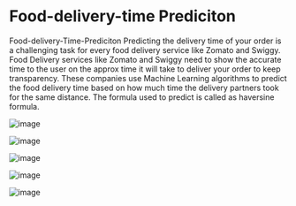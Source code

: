 # Food-delivery-time Prediciton
Food-delivery-Time-Prediciton Predicting the delivery time of your order is a challenging task for every food delivery service like Zomato and Swiggy. Food Delivery services like Zomato and Swiggy need to show the accurate time to the user on the approx time  it will take to deliver your order to keep transparency.
These companies use Machine Learning algorithms to predict the food delivery time based on how much time the delivery partners took for the same distance. The formula used to predict is called as haversine formula. 

![image](https://user-images.githubusercontent.com/88924201/216804916-2e827e34-f557-4407-a2e1-0b19380f14a3.png) 

![image](https://user-images.githubusercontent.com/88924201/216808230-e65515b7-1fd3-4494-b1ce-83ef39f3c6ba.png)

![image](https://user-images.githubusercontent.com/88924201/216808246-49564843-7abe-44f6-898a-cb6d8d16ca56.png)

![image](https://user-images.githubusercontent.com/88924201/216808260-cac757cf-c9e4-4aba-9ac5-b53a5e1f9fdd.png)

![image](https://user-images.githubusercontent.com/88924201/216808289-a8bcc35f-9c42-45c9-bca5-161f108ed270.png)

